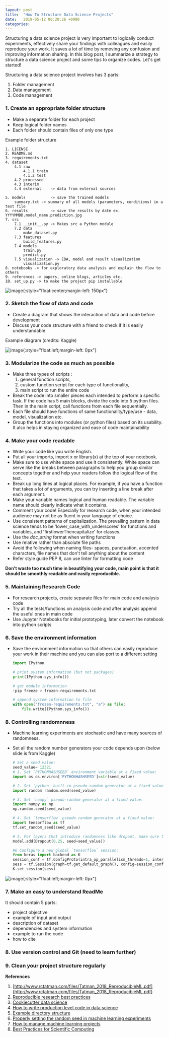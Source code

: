 ```yaml
---
layout: post
title:  "How To Structure Data Science Projects"
date:   2019-05-12 00:20:26 +0900
categories: 
---
```


Structuring a data science project is very important to logically conduct experiments, effectively share your findings with colleagues and easily reproduce your work. It saves a lot of time by removing any confusion and improving information sharing. In this blog post, I summarize a strategy to structure a data science project and some tips to organize codes. Let's get started!

Structuring a data science project involves has 3 parts:

1. Folder management
2. Data management
3. Code management


### 1. Create an appropriate folder structure

* Make a separate folder for each project
* Keep logical folder names
* Each folder should contain files of only one type

Example folder structure

	1. LICENSE
	2. README.md
	3. requirements.txt
	4. dataset
		4.1 raw  		
			4.1.1 train
			4.1.2 test
		4.2 processed   
		4.3 interim     
		4.4 external    -> data from external sources
		
	5. models           -> save the trained models
		summary.txt -> summary of all models (parameters, conditions) in a text file
	6. results          -> save the results by date ex. YYYYMMDD.model_name.prediction.jpg
	7. src              
		7.1 __init__.py -> Makes src a Python module
		7.2 data        
			make_dataset.py
		7.3 features     
			build_features.py
		7.4 models       
			train.py
			predict.py
		7.5 visualization -> EDA, model and result visualization
			visualization.py
	8. notebooks -> for exploratory data analysis and explain the flow to others
	9. references -> papers, online blogs, articles etc.
	10. set_up.py -> to make the project pip installable
	
![image]({{site.url}}{{site.baseurl}}/assets/images/folder_structure.jpg){:style="float:center;margin-left: 150px"}

### 2. Sketch the flow of data and code

* Create a diagram that shows the interaction of data and code before development
* Discuss your code structure with a friend to check if it is easily understandable

Example diagram (credits: Kaggle)

![image]({{site.url}}{{site.baseurl}}/assets/images/project_structure.jpg){:style="float:left;margin-left: 0px"}

### 3. Modularize the code as much as possible

* Make three types of scripts : 
	1. general function scripts,
	2. custom function script for each type of functionality, 
	3. main script to run the entire code
* Break the code into smaller pieces each intended to perform a specific task. If the code has 5 main blocks, divide the code into 5 python files. Then in the main script, call functions from each file sequentially.
* Each file should have functions of same functionality/type/use - data, model, visualization etc.
* Group the functions into modules (or python files) based on its usability. It also helps in staying organized and ease of code maintainability

### 4. Make your code readable

* Write your code like you write English.
* Put all your imports, import x or library(x) at the top of your notebook. 
* Make sure to use white space and use it consistently. White space can serve like the breaks between paragraphs to help you group similar concepts together and help your readers follow the logical flow of the text.
* Break up long lines at logical places. For example, if you have a function that takes a lot of arguments, you can try inserting a line break after each argument.
* Make your variable names logical and human readable. The variable name should clearly indicate what it contains. 
* Comment your code! Especially for research code, when your intended audience may not be as fluent in your language of choice.
* Use consistent patterns of capitalization. The prevailing pattern in data science tends to be 'lower_case_with_underscores' for functions and variables, and 'firstlowerThencapitalize' for classes.
* Use the *doc_string* format when writing functions
* Use relative rather than absolute file paths
* Avoid the following when naming files- spaces, punctuation, accented characters, file names that don't tell anything about the content
* Refer style guide PEP 8, can use linter for formatting code

**Don't waste too much time in beautifying your code, main point is that it should be smoothly readable and easily reproducible.**

### 5. Maintaining Research Code

* For research projects, create separate files for main code and analysis code
* Try all the tests/functions on analysis code and after analysis append the useful ones in main code
* Use Jupyter Notebooks for initial prototyping, later convert the notebook into python scripts

### 6. Save the environment information

* Save the environment information so that others can easily reproduce your work in their machine and you can also port to a different setting

	```python
	import IPython

	# print system information (but not packages)
	print(IPython.sys_info())

	# get module information
	!pip freeze > frozen-requirements.txt

	# append system information to file
	with open("frozen-requirements.txt", "a") as file:
    	file.write(IPython.sys_info())
	```

### 8. Controlling randomnness

* Machine learning experiments are stochastic and have many sources of randomness.
* Set all the random number generators your code depends upon (below slide is from Kaggle)


	```python
	# Set a seed value: 
	seed_value= 12321  
	# 1. Set `PYTHONHASHSEED` environment variable at a fixed value: 
	import os os.environ['PYTHONHASHSEED']=str(seed_value) 
	
	# 2. Set `python` built-in pseudo-random generator at a fixed value: 
	import random random.seed(seed_value) 
	
	# 3. Set `numpy` pseudo-random generator at a fixed value:
	import numpy as np 
	np.random.seed(seed_value) 
	
	# 4. Set `tensorflow` pseudo-random generator at a fixed value: 
	import tensorflow as tf 
	tf.set_random_seed(seed_value)
	
	# 5. For layers that introduce randomness like dropout, make sure to set seed values:
	model.add(Dropout(0.25, seed=seed_value))
	
	#6 Configure a new global `tensorflow` session: 
	from keras import backend as K 
	session_conf = tf.ConfigProto(intra_op_parallelism_threads=1, inter_op_parallelism_threads=1) 
	sess = tf.Session(graph=tf.get_default_graph(), config=session_conf)
	K.set_session(sess)
	
	```
![image]({{site.url}}{{site.baseurl}}/assets/images/seed.jpg){:style="float:left;margin-left: 0px"}

### 7. Make an easy to understand ReadMe
It should contain 5 parts:
* project objective
* example of input and output
* description of dataset
* dependencies and system information
* example to run the code
* how to cite

### 8. Use version control and Git (need to learn further)

### 9. Clean your project structure regularly


**References**

1. [http://www.rctatman.com/files/Tatman_2018_ReproducibleML.pdf](http://www.rctatman.com/files/Tatman_2018_ReproducibleML.pdf)
2. [Reproducible research best practices](https://www.kaggle.com/rtatman/reproducible-research-best-practices-jupytercon?utm_medium=blog&utm_source=wordpress&utm_campaign=reproducibility-guide)
3. [Cookiecutter data science](https://drivendata.github.io/cookiecutter-data-science/)
4. [How to write production level code in data science](https://towardsdatascience.com/how-to-write-a-production-level-code-in-data-science-5d87bd75ced)
5. [Example directory structure](https://github.com/zhixuhao/unet)
6. [Properly setting the random seed in machine learning experiments](https://towardsdatascience.com/properly-setting-the-random-seed-in-machine-learning-experiments-7da298d1320b)
7. [How to manage machine learning projects](https://www.kaggle.com/general/4815)
8. [Best Practices for Scientific Computing](https://arxiv.org/pdf/1210.0530v3.pdf)
